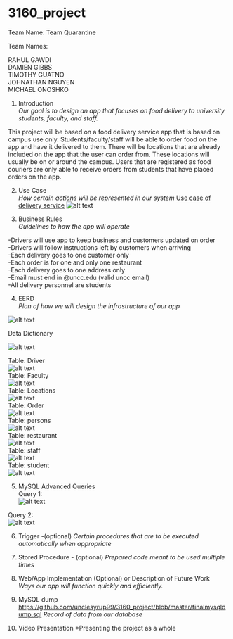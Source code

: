 # 3160_project
Team Name: Team Quarantine 

Team Names:

RAHUL GAWDI  
DAMIEN GIBBS  
TIMOTHY GUATNO  
JOHNATHAN NGUYEN  
MICHAEL ONOSHKO  

1.  Introduction  
*Our goal is to design an app that focuses on food delivery to university students, faculty, and staff.*

This project will be based on a food delivery service app that is based on campus use only.  Students/faculty/staff will be able to order food on the app and have it delivered to them.  There will be locations that are already included on the app that the user can order from.  These locations will usually be on or around the campus.  Users that are registered as food couriers are only able to receive orders from students that have placed orders on the app.

2.  Use Case  
*How certain actions will be represented in our system*
[Use case of delivery service](https://drive.google.com/file/d/1LtHHqvMCSEKIsT_jMbq0JRYnbyDMquAa/view?usp=sharing)
![alt text](https://github.com/unclesyrup99/3160_project/blob/master/use_case_diagram.PNG "Use Case Diagram")

3.  Business Rules  
*Guidelines to how the app will operate*

-Drivers will use app to keep business and customers updated on order  
-Drivers will follow instructions left by customers when arriving  
-Each delivery goes to one customer only  
-Each order is for one and only one restaurant  
-Each delivery goes to one address only  
-Email must end in @uncc.edu (valid uncc email)  
-All delivery personnel are students  

4.  EERD  
*Plan of how we will design the infrastructure of our app*

![alt text](https://github.com/unclesyrup99/3160_project/blob/master/Delivery_EERD1.png)

  Data Dictionary
  
![alt text](https://github.com/unclesyrup99/3160_project/blob/master/datadictionary.PNG)

Table: Driver  
![alt text](https://github.com/unclesyrup99/3160_project/blob/master/driver.png)  
Table: Faculty  
![alt text](https://github.com/unclesyrup99/3160_project/blob/master/faculty.png)  
Table: Locations  
![alt text](https://github.com/unclesyrup99/3160_project/blob/master/locations.png)  
Table: Order  
![alt text](https://github.com/unclesyrup99/3160_project/blob/master/order.png)  
Table: persons  
![alt text](https://github.com/unclesyrup99/3160_project/blob/master/persons.png)  
Table: restaurant  
![alt text](https://github.com/unclesyrup99/3160_project/blob/master/restaurant.png)  
Table: staff  
![alt text](https://github.com/unclesyrup99/3160_project/blob/master/staff.png)  
Table: student  
![alt text](https://github.com/unclesyrup99/3160_project/blob/master/student.png)  

5.  MySQL Advanced Queries  
Query 1:  
![alt text](https://github.com/unclesyrup99/3160_project/blob/master/advanced_query.png)  

Query 2:  
![alt text](https://github.com/unclesyrup99/3160_project/blob/master/advanced_query_2.png)  


6.  Trigger  -(optional)
*Certain procedures that are to be executed automatically when appropriate*

7.  Stored Procedure  - (optional)
*Prepared code meant to be used multiple times*


8.  Web/App Implementation (Optional) or Description of Future Work  
*Ways our app will function quickly and efficiently.*

9.  MySQL dump  https://github.com/unclesyrup99/3160_project/blob/master/finalmysqldump.sql
*Record of data from our database*

10. Video Presentation
*Presenting the project as a whole
<link>
